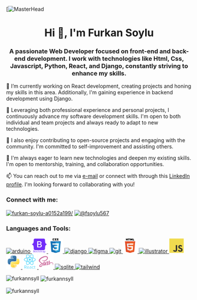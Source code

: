 [![MasterHead](https://plainenglish.io/assets/post-content/10-primary-skills-you-need-to-possess-to-become-a-front-end-web-developer-with-javascript.webp)
<h1 align="center">Hi 👋, I'm Furkan Soylu</h1>
<h3 align="center">A passionate Web Developer focused on front-end and back-end development. I work with technologies like Html, Css, Javascript, Python, React, and Django, constantly striving to enhance my skills.</h3>
<p>🔭 I’m currently working on React development, creating projects and honing my skills in this area. Additionally, I'm gaining experience in backend development using Django.</p>
<p>💼 Leveraging both professional experience and personal projects, I continuously advance my software development skills. I'm open to both individual and team projects and always ready to adapt to new technologies.</p>
<p>🤝 I also enjoy contributing to open-source projects and engaging with the community. I'm committed to self-improvement and assisting others.</p>
<p>🌱 I'm always eager to learn new technologies and deepen my existing skills. I'm open to mentorship, training, and collaboration opportunities.</p>
<p>📫 You can reach out to me via <a href="mailto:fsoylu567@gmail.com">e-mail</a> or connect with through this <a href="https://www.linkedin.com/in/furkan-soylu-a0152a199/">LinkedIn profile</a>. I'm looking forward to collaborating with you!</p>

<h3 align="left">Connect with me:</h3>
<p align="left">
<a href="https://linkedin.com/in/furkan-soylu-a0152a199/" target="blank"><img align="center" src="https://raw.githubusercontent.com/rahuldkjain/github-profile-readme-generator/master/src/images/icons/Social/linked-in-alt.svg" alt="furkan-soylu-a0152a199/" height="30" width="40" /></a>
<a href="https://medium.com/@fsoylu567" target="blank"><img align="center" src="https://raw.githubusercontent.com/rahuldkjain/github-profile-readme-generator/master/src/images/icons/Social/medium.svg" alt="@fsoylu567" height="30" width="40" /></a>
</p>

<h3 align="left">Languages and Tools:</h3>
<p align="left"> <a href="https://www.arduino.cc/" target="_blank" rel="noreferrer"> <img src="https://cdn.worldvectorlogo.com/logos/arduino-1.svg" alt="arduino" width="40" height="40"/> </a> <a href="https://getbootstrap.com" target="_blank" rel="noreferrer"> <img src="https://raw.githubusercontent.com/devicons/devicon/master/icons/bootstrap/bootstrap-plain-wordmark.svg" alt="bootstrap" width="40" height="40"/> </a> <a href="https://www.w3schools.com/css/" target="_blank" rel="noreferrer"> <img src="https://raw.githubusercontent.com/devicons/devicon/master/icons/css3/css3-original-wordmark.svg" alt="css3" width="40" height="40"/> </a> <a href="https://www.djangoproject.com/" target="_blank" rel="noreferrer"> <img src="https://cdn.worldvectorlogo.com/logos/django.svg" alt="django" width="40" height="40"/> </a> <a href="https://www.figma.com/" target="_blank" rel="noreferrer"> <img src="https://www.vectorlogo.zone/logos/figma/figma-icon.svg" alt="figma" width="40" height="40"/> </a> <a href="https://git-scm.com/" target="_blank" rel="noreferrer"> <img src="https://www.vectorlogo.zone/logos/git-scm/git-scm-icon.svg" alt="git" width="40" height="40"/> </a> <a href="https://www.w3.org/html/" target="_blank" rel="noreferrer"> <img src="https://raw.githubusercontent.com/devicons/devicon/master/icons/html5/html5-original-wordmark.svg" alt="html5" width="40" height="40"/> </a> <a href="https://www.adobe.com/in/products/illustrator.html" target="_blank" rel="noreferrer"> <img src="https://www.vectorlogo.zone/logos/adobe_illustrator/adobe_illustrator-icon.svg" alt="illustrator" width="40" height="40"/> </a> <a href="https://developer.mozilla.org/en-US/docs/Web/JavaScript" target="_blank" rel="noreferrer"> <img src="https://raw.githubusercontent.com/devicons/devicon/master/icons/javascript/javascript-original.svg" alt="javascript" width="40" height="40"/> </a> <a href="https://www.python.org" target="_blank" rel="noreferrer"> <img src="https://raw.githubusercontent.com/devicons/devicon/master/icons/python/python-original.svg" alt="python" width="40" height="40"/> </a> <a href="https://reactjs.org/" target="_blank" rel="noreferrer"> <img src="https://raw.githubusercontent.com/devicons/devicon/master/icons/react/react-original-wordmark.svg" alt="react" width="40" height="40"/> </a> <a href="https://sass-lang.com" target="_blank" rel="noreferrer"> <img src="https://raw.githubusercontent.com/devicons/devicon/master/icons/sass/sass-original.svg" alt="sass" width="40" height="40"/> </a> <a href="https://www.sqlite.org/" target="_blank" rel="noreferrer"> <img src="https://www.vectorlogo.zone/logos/sqlite/sqlite-icon.svg" alt="sqlite" width="40" height="40"/> </a> <a href="https://tailwindcss.com/" target="_blank" rel="noreferrer"> <img src="https://www.vectorlogo.zone/logos/tailwindcss/tailwindcss-icon.svg" alt="tailwind" width="40" height="40"/> </a> </p>
<p><img align="left" src="https://github-readme-stats.vercel.app/api/top-langs?username=furkannsyll&show_icons=true&locale=en&layout=compact" alt="furkannsyll" /></p>

<p>&nbsp;<img align="center" src="https://github-readme-stats.vercel.app/api?username=furkannsyll&show_icons=true&locale=en" alt="furkannsyll" /></p>

<p><img align="center" src="https://github-readme-streak-stats.herokuapp.com/?user=furkannsyll&" alt="furkannsyll" /></p>
